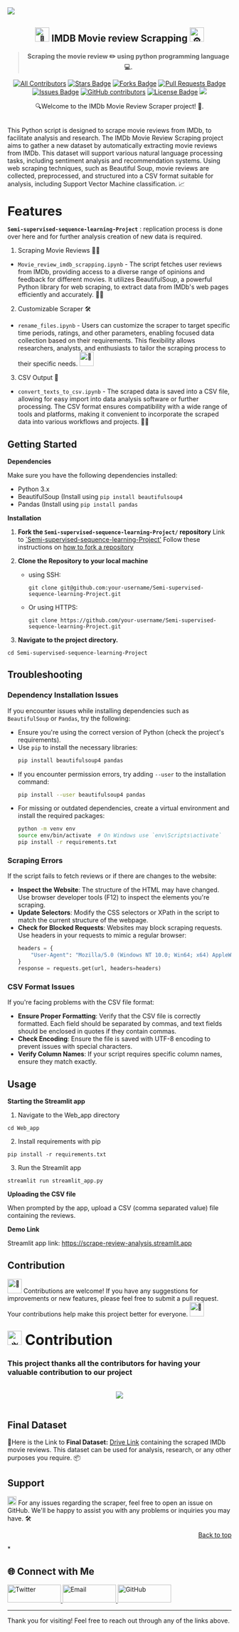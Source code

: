 <img src="https://raw.githubusercontent.com/me-shweta/Design-Den/main/Reviews%20Scraping%20Image.png" align="center"/>

 <h2 align="center"><picture>
  <source srcset="https://fonts.gstatic.com/s/e/notoemoji/latest/1faa9/512.webp" type="image/webp">
  <img src="https://fonts.gstatic.com/s/e/notoemoji/latest/1faa9/512.gif" alt="🪩" width="32" height="32">
</picture>IMDB Movie review Scrapping<picture>
  <source srcset="https://fonts.gstatic.com/s/e/notoemoji/latest/2699_fe0f/512.webp" type="image/webp">
  <img src="https://fonts.gstatic.com/s/e/notoemoji/latest/2699_fe0f/512.gif" alt="⚙" width="32" height="32">
</picture></h2>
<blockquote align="center"><b>Scraping the movie review ✏️ using python programming language💻. </b> </blockquote>
<div align="center">
  
<!-- ALL-CONTRIBUTORS-BADGE:START - Do not remove or modify this section -->

[![All Contributors](https://img.shields.io/badge/all_contributors-1-orange.svg?style=flat-square)](#contributors-)
<a href="https://github.com/recodehive/awesome-github-profiles/stargazers"><img src="https://img.shields.io/github/stars/recodehive/awesome-github-profiles" alt="Stars Badge"/></a>
<a href="https://github.com/recodehive/awesome-github-profiles/network/members"><img src="https://img.shields.io/github/forks/recodehive/awesome-github-profiles" alt="Forks Badge"/></a>
<a href="https://github.com/recodehive/awesome-github-profiles/pulls"><img src="https://img.shields.io/github/issues-pr/recodehive/awesome-github-profiles" alt="Pull Requests Badge"/></a>
<a href="https://github.com/recodehive/awesome-github-profiles/issues"><img src="https://img.shields.io/github/issues/recodehive/awesome-github-profiles" alt="Issues Badge"/></a>
<a href="https://github.com/recodehive/awesome-github-profiles/graphs/contributors"><img alt="GitHub contributors" src="https://img.shields.io/github/contributors/recodehive/awesome-github-profiles?color=2b9348"></a>
<a href="https://github.com/recodehive/awesome-github-profiles/blob/master/LICENSE"><img src="https://img.shields.io/github/license/recodehive/awesome-github-profiles?color=2b9348" alt="License Badge"/></a>
[![](https://visitcount.itsvg.in/api?id=gssoc-postman&label=Profile%20Views&color=0&icon=5&pretty=true)](https://visitcount.itsvg.in)
<!-- ALL-CONTRIBUTORS-BADGE:END -->
🔍Welcome to the IMDb Movie Review Scraper project! 🌟.
</div>

<br> This Python script is designed to scrape movie reviews from IMDb, to facilitate analysis and research. The IMDb Movie Review Scraping project aims to gather a new dataset by automatically extracting movie reviews from IMDb. This dataset will support various natural language processing tasks, including sentiment analysis and recommendation systems. Using web scraping techniques, such as Beautiful Soup, movie reviews are collected, preprocessed, and structured into a CSV format suitable for analysis, including Support Vector Machine classification. 📈

## <picture>
  <source srcset="https://fonts.gstatic.com/s/e/notoemoji/latest/2699_fe0f/512.webp" type="image/webp">
</picture><b style="font-size:3vw">Features</b>

**`Semi-supervised-sequence-learning-Project`** : replication process is done over here and for further analysis creation of new data is required.

1. Scraping Movie Reviews 🕵️‍♂️
- `Movie_review_imdb_scrapping.ipynb` - The script fetches user reviews from IMDb, providing access to a diverse range of opinions and feedback for different movies. It utilizes BeautifulSoup, a powerful Python library for web scraping, to extract data from IMDb's web pages efficiently and accurately. 🎥🔎

2. Customizable Scraper 🛠️
- `rename_files.ipynb` - Users can customize the scraper to target specific time periods, ratings, and other parameters, enabling focused data collection based on their requirements. This flexibility allows researchers, analysts, and enthusiasts to tailor the scraping process to their specific needs. <picture>
  <source srcset="https://fonts.gstatic.com/s/e/notoemoji/latest/1f3af/512.webp" type="image/webp">
  <img src="https://fonts.gstatic.com/s/e/notoemoji/latest/1f3af/512.gif" alt="🎯" width="32" height="32">
</picture>

3. CSV Output 📁
- `convert_texts_to_csv.ipynb` - The scraped data is saved into a CSV file, allowing for easy import into data analysis software or further processing. The CSV format ensures compatibility with a wide range of tools and platforms, making it convenient to incorporate the scraped data into various workflows and projects. 💾💼



## Getting Started

**Dependencies**

Make sure you have the following dependencies installed:

* Python 3.x
* BeautifulSoup (Install using ```pip install beautifulsoup4```
* Pandas (Install using ```pip install pandas```

**Installation**

1. **Fork the `Semi-supervised-sequence-learning-Project/` repository** 
   Link to [`Semi-supervised-sequence-learning-Project'](https://github.com/sanjay-kv/Semi-supervised-sequence-learning-Project) 
   Follow these instructions on [how to fork a repository](https://help.github.com/en/articles/fork-a-repo)

2. **Clone the Repository to your local machine**
   - using SSH:
     ```
     git clone git@github.com:your-username/Semi-supervised-sequence-learning-Project.git
     ```
   - Or using HTTPS:
     ```
     git clone https://github.com/your-username/Semi-supervised-sequence-learning-Project.git
     ```
3. **Navigate to the project directory.**
```
cd Semi-supervised-sequence-learning-Project
``` 
## Troubleshooting

### Dependency Installation Issues
If you encounter issues while installing dependencies such as `BeautifulSoup` or `Pandas`, try the following:
- Ensure you're using the correct version of Python (check the project's requirements).
- Use `pip` to install the necessary libraries:
    ```bash
    pip install beautifulsoup4 pandas
    ```
- If you encounter permission errors, try adding `--user` to the installation command:
    ```bash
    pip install --user beautifulsoup4 pandas
    ```
- For missing or outdated dependencies, create a virtual environment and install the required packages:
    ```bash
    python -m venv env
    source env/bin/activate  # On Windows use `env\Scripts\activate`
    pip install -r requirements.txt
    ```

### Scraping Errors
If the script fails to fetch reviews or if there are changes to the website:
- **Inspect the Website**: The structure of the HTML may have changed. Use browser developer tools (F12) to inspect the elements you're scraping.
- **Update Selectors**: Modify the CSS selectors or XPath in the script to match the current structure of the webpage.
- **Check for Blocked Requests**: Websites may block scraping requests. Use headers in your requests to mimic a regular browser:
    ```python
    headers = {
        "User-Agent": "Mozilla/5.0 (Windows NT 10.0; Win64; x64) AppleWebKit/537.36 (KHTML, like Gecko) Chrome/58.0.3029.110 Safari/537.3"
    }
    response = requests.get(url, headers=headers)
    ```

### CSV Format Issues
If you're facing problems with the CSV file format:
- **Ensure Proper Formatting**: Verify that the CSV file is correctly formatted. Each field should be separated by commas, and text fields should be enclosed in quotes if they contain commas.
- **Check Encoding**: Ensure the file is saved with UTF-8 encoding to prevent issues with special characters.
- **Verify Column Names**: If your script requires specific column names, ensure they match exactly.
   

## Usage

**Starting the Streamlit app**

1. Navigate to the Web_app directory

```
cd Web_app
```

2. Install requirements with pip

```
pip install -r requirements.txt
```
3. Run the Streamlit app

```
streamlit run streamlit_app.py
```

**Uploading the CSV file**

When prompted by the app, upload a CSV (comma separated value) file containing the reviews.

**Demo Link**

Streamlit app link: https://scrape-review-analysis.streamlit.app

## Contribution
<picture>
  <source srcset="https://fonts.gstatic.com/s/e/notoemoji/latest/1f389/512.webp" type="image/webp">
  <img src="https://fonts.gstatic.com/s/e/notoemoji/latest/1f389/512.gif" alt="🎉" width="32" height="32">
</picture>Contributions are welcome! If you have any suggestions for improvements or new features, please feel free to submit a pull request. Your contributions help make this project better for everyone. <picture>
  <source srcset="https://fonts.gstatic.com/s/e/notoemoji/latest/1f680/512.webp" type="image/webp">
  <img src="https://fonts.gstatic.com/s/e/notoemoji/latest/1f680/512.gif" alt="🚀" width="32" height="32">
</picture>
<div align="Left">
<h2><font size="6">
<picture>
  <source srcset="https://fonts.gstatic.com/s/e/notoemoji/latest/1f525/512.webp" type="image/webp">
  <img src="https://fonts.gstatic.com/s/e/notoemoji/latest/1f525/512.gif" alt="🔥" width="32" height="32">
</picture>Contribution</font></h2>
</div>
<h3>This project thanks all the contributors for having your valuable contribution to our project</h3>
<br>

<center>
<a href="https://github.com/Recode-Hive/Scrape-ML/graphs/contributors">
  <img src="https://contrib.rocks/image?repo=Recode-Hive/Scrape-ML" />
</a>
</center>
<br>

## Final Dataset

🔬Here is the Link to **Final Dataset:** [Drive Link](https://drive.google.com/file/d/1sTNAeuy-99Hao0V5AOVznLXyDJC2zuFn/view?usp=sharing) containing the scraped IMDb movie reviews. This dataset can be used for analysis, research, or any other purposes you require. 📦
## Support

<picture>
  <source srcset="https://fonts.gstatic.com/s/e/notoemoji/latest/2728/512.webp" type="image/webp">
  <img src="https://fonts.gstatic.com/s/e/notoemoji/latest/2728/512.gif" alt="✨" width="20" height="20">
</picture>For any issues regarding the scraper, feel free to open an issue on GitHub. We'll be happy to assist you with any problems or inquiries you may have. 🛠️

<p align="right"><a href="#top">Back to top</a></p>
*

## 🌐 Connect with Me

<a href="https://x.com/sanjay_k_v">
    <img src="https://img.shields.io/badge/Twitter-1DA1F2?style=flat-square&logo=twitter&logoColor=white" alt="Twitter" width="120" height="40"/>
</a>
<a href="mailto:sanjay@recodehive.com">
    <img src="https://img.shields.io/badge/Email-D14836?style=flat-square&logo=gmail&logoColor=white" alt="Email" width="120" height="40"/>
</a>
<a href="https://github.com/recodehive/Scrape-ML">
    <img src="https://img.shields.io/badge/GitHub-181717?style=flat-square&logo=github&logoColor=white" alt="GitHub" width="120" height="40"/>
</a>

---

Thank you for visiting! Feel free to reach out through any of the links above.
